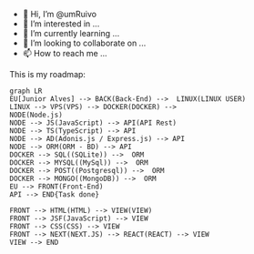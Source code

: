 - 👋 Hi, I’m @umRuivo
- 👀 I’m interested in ...
- 🌱 I’m currently learning ...
- 💞️ I’m looking to collaborate on ...
- 📫 How to reach me ...

<!---
umRuivo/umRuivo is a ✨ special ✨ repository because its `README.md` (this file) appears on your GitHub profile.
You can click the Preview link to take a look at your changes.
--->

This is my roadmap:
```mermaid
graph LR
EU[Junior Alves] --> BACK(Back-End) -->  LINUX(LINUX USER)
LINUX --> VPS(VPS) --> DOCKER(DOCKER) --> 
NODE(Node.js) 
NODE --> JS(JavaScript) --> API(API Rest)
NODE --> TS(TypeScript) --> API
NODE --> AD(Adonis.js / Express.js) --> API
NODE --> ORM(ORM - BD) --> API
DOCKER --> SQL((SQLite)) -->  ORM
DOCKER --> MYSQL((MySql)) -->  ORM
DOCKER --> POST((Postgresql)) -->  ORM
DOCKER --> MONGO((MongoDB)) -->  ORM
EU --> FRONT(Front-End)
API --> END{Task done}

FRONT --> HTML(HTML) --> VIEW(VIEW)
FRONT --> JSF(JavaScript) --> VIEW
FRONT --> CSS(CSS) --> VIEW
FRONT --> NEXT(NEXT.JS) --> REACT(REACT) --> VIEW
VIEW --> END
